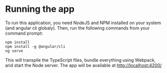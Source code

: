 # Running the app

To run this application, you need NodeJS and NPM installed on your system (and angular cli globaly). Then, run the following commands from your command prompt:

```
npm install
npm install -g @angular/cli
ng serve
```

This will transpile the TypeScript files, bundle everything using Webpack, and start the Node server. The app will be available at [http://localhost:4200/](http://localhost:4200/)
